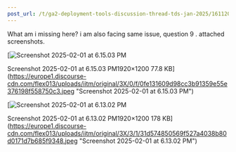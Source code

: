 ```yaml
---
post_url: /t/ga2-deployment-tools-discussion-thread-tds-jan-2025/161120/134
---
```

What am i missing here? i am also facing same issue, question 9 . attached screenshots.

[![Screenshot 2025-02-01 at 6.15.03 PM](https://europe1.discourse-cdn.com/flex013/uploads/iitm/optimized/3X/0/f/0fe131609d98cc3b91359e55e376198f558750c3_2_690x431.jpeg)

Screenshot 2025-02-01 at 6.15.03 PM1920×1200 77.8 KB](https://europe1.discourse-cdn.com/flex013/uploads/iitm/original/3X/0/f/0fe131609d98cc3b91359e55e376198f558750c3.jpeg "Screenshot 2025-02-01 at 6.15.03 PM")

  

[![Screenshot 2025-02-01 at 6.13.02 PM](https://europe1.discourse-cdn.com/flex013/uploads/iitm/optimized/3X/3/1/31d574850569f527a4038b80d0171d7b685f9348_2_690x431.jpeg)

Screenshot 2025-02-01 at 6.13.02 PM1920×1200 178 KB](https://europe1.discourse-cdn.com/flex013/uploads/iitm/original/3X/3/1/31d574850569f527a4038b80d0171d7b685f9348.jpeg "Screenshot 2025-02-01 at 6.13.02 PM")
